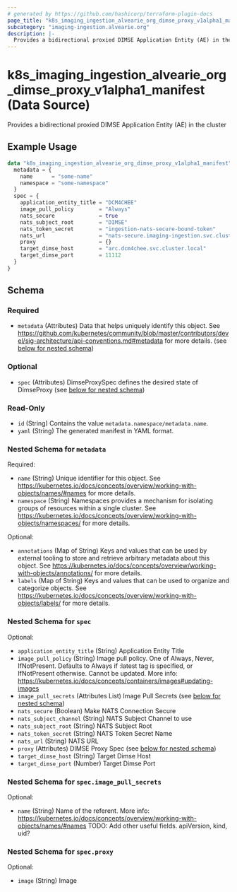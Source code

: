 ```yaml
---
# generated by https://github.com/hashicorp/terraform-plugin-docs
page_title: "k8s_imaging_ingestion_alvearie_org_dimse_proxy_v1alpha1_manifest Data Source - terraform-provider-k8s"
subcategory: "imaging-ingestion.alvearie.org"
description: |-
  Provides a bidirectional proxied DIMSE Application Entity (AE) in the cluster
---
```


# k8s_imaging_ingestion_alvearie_org_dimse_proxy_v1alpha1_manifest (Data Source)

Provides a bidirectional proxied DIMSE Application Entity (AE) in the cluster

## Example Usage

```terraform
data "k8s_imaging_ingestion_alvearie_org_dimse_proxy_v1alpha1_manifest" "example" {
  metadata = {
    name      = "some-name"
    namespace = "some-namespace"
  }
  spec = {
    application_entity_title = "DCM4CHEE"
    image_pull_policy        = "Always"
    nats_secure              = true
    nats_subject_root        = "DIMSE"
    nats_token_secret        = "ingestion-nats-secure-bound-token"
    nats_url                 = "nats-secure.imaging-ingestion.svc.cluster.local:4222"
    proxy                    = {}
    target_dimse_host        = "arc.dcm4chee.svc.cluster.local"
    target_dimse_port        = 11112
  }
}
```

<!-- schema generated by tfplugindocs -->
## Schema

### Required

- `metadata` (Attributes) Data that helps uniquely identify this object. See https://github.com/kubernetes/community/blob/master/contributors/devel/sig-architecture/api-conventions.md#metadata for more details. (see [below for nested schema](#nestedatt--metadata))

### Optional

- `spec` (Attributes) DimseProxySpec defines the desired state of DimseProxy (see [below for nested schema](#nestedatt--spec))

### Read-Only

- `id` (String) Contains the value `metadata.namespace/metadata.name`.
- `yaml` (String) The generated manifest in YAML format.

<a id="nestedatt--metadata"></a>
### Nested Schema for `metadata`

Required:

- `name` (String) Unique identifier for this object. See https://kubernetes.io/docs/concepts/overview/working-with-objects/names/#names for more details.
- `namespace` (String) Namespaces provides a mechanism for isolating groups of resources within a single cluster. See https://kubernetes.io/docs/concepts/overview/working-with-objects/namespaces/ for more details.

Optional:

- `annotations` (Map of String) Keys and values that can be used by external tooling to store and retrieve arbitrary metadata about this object. See https://kubernetes.io/docs/concepts/overview/working-with-objects/annotations/ for more details.
- `labels` (Map of String) Keys and values that can be used to organize and categorize objects. See https://kubernetes.io/docs/concepts/overview/working-with-objects/labels/ for more details.


<a id="nestedatt--spec"></a>
### Nested Schema for `spec`

Optional:

- `application_entity_title` (String) Application Entity Title
- `image_pull_policy` (String) Image pull policy. One of Always, Never, IfNotPresent. Defaults to Always if :latest tag is specified, or IfNotPresent otherwise. Cannot be updated. More info: https://kubernetes.io/docs/concepts/containers/images#updating-images
- `image_pull_secrets` (Attributes List) Image Pull Secrets (see [below for nested schema](#nestedatt--spec--image_pull_secrets))
- `nats_secure` (Boolean) Make NATS Connection Secure
- `nats_subject_channel` (String) NATS Subject Channel to use
- `nats_subject_root` (String) NATS Subject Root
- `nats_token_secret` (String) NATS Token Secret Name
- `nats_url` (String) NATS URL
- `proxy` (Attributes) DIMSE Proxy Spec (see [below for nested schema](#nestedatt--spec--proxy))
- `target_dimse_host` (String) Target Dimse Host
- `target_dimse_port` (Number) Target Dimse Port

<a id="nestedatt--spec--image_pull_secrets"></a>
### Nested Schema for `spec.image_pull_secrets`

Optional:

- `name` (String) Name of the referent. More info: https://kubernetes.io/docs/concepts/overview/working-with-objects/names/#names TODO: Add other useful fields. apiVersion, kind, uid?


<a id="nestedatt--spec--proxy"></a>
### Nested Schema for `spec.proxy`

Optional:

- `image` (String) Image
